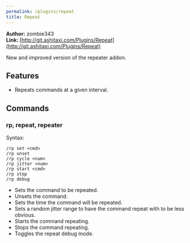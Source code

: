 ```yaml
---
permalink: /plugins/repeat
title: Repeat
---
```


**Author:** zombie343<br/>
**Link:** [http://git.ashitaxi.com/Plugins/Repeat](http://git.ashitaxi.com/Plugins/Repeat)

New and improved version of the repeater addon.

## Features

  * Repeats commands at a given interval.

## Commands

### rp, repeat, repeater
Syntax:
```
/rp set <cmd>
/rp unset
/rp cycle <num>
/rp jitter <num>
/rp start <cmd>
/rp stop
/rp debug
```
  * Sets the command to be repeated.
  * Unsets the command.
  * Sets the time the command will be repeated.
  * Sets a random jitter range to have the command repeat with to be less obvious.
  * Starts the command repeating.
  * Stops the command repeating.
  * Toggles the repeat debug mode.